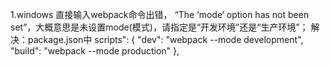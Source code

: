 1.windows 直接输入webpack命令出错，
“The ‘mode‘ option has not been set”，大概意思是未设置mode(模式)，请指定是“开发环境”还是“生产环境”；
解决：package.json中
	scripts": {
	    "dev": "webpack --mode development",
	    "build": "webpack --mode production"
	},